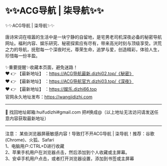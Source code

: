 # :sparkles::sparkles:ACG导航 | 柒导航:sparkles::sparkles:
:sparkles::sparkles:ACG导航 | 柒导航:sparkles::sparkles:<br><br>
唐诗宋词在喧嚣的生活中是一块宁静的自留地，是宅男老司机深夜必备的秘密导航网址。福利内容、娱乐研究、秘密探索应有尽有，带来高光时刻与顶级享受。洪荒之力的导航，抚慰每一个深夜时光，尊荣生命，追梦与爱，创造精彩，体验人生，珍惜每一份丰盈。<br><br>
✨重要提醒✨收藏本页面，避免迷路！<br>
❤️ 👉 【最新地址】 ：https://ACG导航最新.dizhi02.top/《秘密》<br>
❤️ 👉 【最新地址】 ：https://ACG导航官方.dizhi03.top/《深夜》<br>
❤️ 👉 【最新地址】 ：https://娱乐.dizhi66.top<br>
官网永久地址发布：https://wangjidizhi.com<br>

---

📧 找回地址邮箱:huifudizhi#gmail.com 把#换成@（以上地址无法访问请发送任意内容获取最新地址）<br>

---
注意： 某些浏览器屏蔽敏感内容！导致打不开ACG导航 | 柒导航！推荐：谷歌(Chrome)、火狐、Safari<br>
1、电脑用户:CTRL+D进行收藏<br>
2、苹果手机用户在浏览器点击，然后添加到个人收藏或主屏幕。<br>
3、安卓手机用户点击，或者打开浏览器设置，添加到书签或主屏幕
